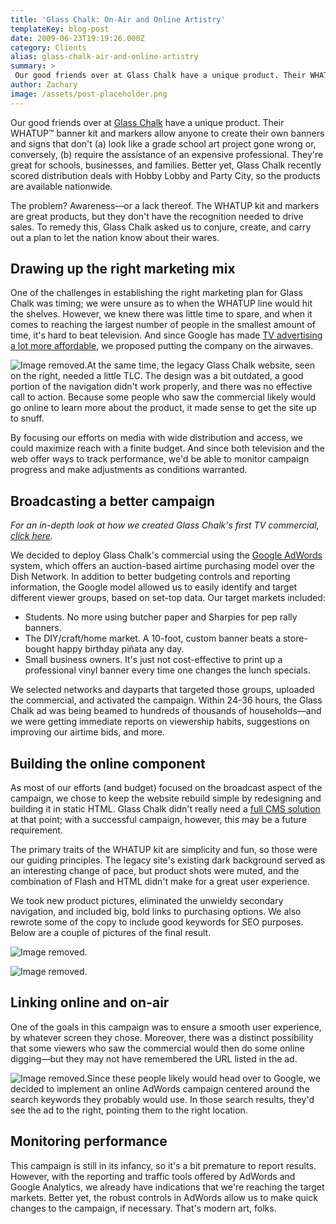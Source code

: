 ```yaml
---
title: 'Glass Chalk: On-Air and Online Artistry'
templateKey: blog-post
date: 2009-06-23T19:19:26.000Z
category: Clients
alias: glass-chalk-air-and-online-artistry
summary: > 
 Our good friends over at Glass Chalk have a unique product. Their WHATUP™ banner kit and markers allow anyone to create their own banners and signs that don't (a) look like a grade school art project gone wrong or, conversely, (b) require the assistance of an expensive professional. They're great for schools, businesses, and families.
author: Zachary
image: /assets/post-placeholder.png
---
```


Our good friends over at [Glass Chalk](http://www.glasschalk.com) have a unique product. Their WHATUP™ banner kit and markers allow anyone to create their own banners and signs that don't (a) look like a grade school art project gone wrong or, conversely, (b) require the assistance of an expensive professional. They're great for schools, businesses, and families. Better yet, Glass Chalk recently scored distribution deals with Hobby Lobby and Party City, so the products are available nationwide.

The problem? Awareness—or a lack thereof. The WHATUP kit and markers are great products, but they don't have the recognition needed to drive sales. To remedy this, Glass Chalk asked us to conjure, create, and carry out a plan to let the nation know about their wares.

Drawing up the right marketing mix
----------------------------------

One of the challenges in establishing the right marketing plan for Glass Chalk was timing; we were unsure as to when the WHATUP line would hit the shelves. However, we knew there was little time to spare, and when it comes to reaching the largest number of people in the smallest amount of time, it's hard to beat television. And since Google has made [TV advertising a lot more affordable](/2009/01/05/you-can-teach-old-television-new-tricks), we proposed putting the company on the airwaves.

![Image removed.](/core/misc/icons/e32700/error.svg "This image has been removed. For security reasons, only images from the local domain are allowed.")At the same time, the legacy Glass Chalk website, seen on the right, needed a little TLC. The design was a bit outdated, a good portion of the navigation didn't work properly, and there was no effective call to action. Because some people who saw the commercial likely would go online to learn more about the product, it made sense to get the site up to snuff.

By focusing our efforts on media with wide distribution and access, we could maximize reach with a finite budget. And since both television and the web offer ways to track performance, we'd be able to monitor campaign progress and make adjustments as conditions warranted.

Broadcasting a better campaign
------------------------------

_For an in-depth look at how we created Glass Chalk's first TV commercial, [click here](/2009/06/19/television-commercial-without-video)._

We decided to deploy Glass Chalk's commercial using the [Google AdWords](http://adwords.google.com) system, which offers an auction-based airtime purchasing model over the Dish Network. In addition to better budgeting controls and reporting information, the Google model allowed us to easily identify and target different viewer groups, based on set-top data. Our target markets included:

*   Students. No more using butcher paper and Sharpies for pep rally banners.
*   The DIY/craft/home market. A 10-foot, custom banner beats a store-bought happy birthday piñata any day.
*   Small business owners. It's just not cost-effective to print up a professional vinyl banner every time one changes the lunch specials.

We selected networks and dayparts that targeted those groups, uploaded the commercial, and activated the campaign. Within 24-36 hours, the Glass Chalk ad was being beamed to hundreds of thousands of households—and we were getting immediate reports on viewership habits, suggestions on improving our airtime bids, and more.

Building the online component
-----------------------------

As most of our efforts (and budget) focused on the broadcast aspect of the campaign, we chose to keep the website rebuild simple by redesigning and building it in static HTML. Glass Chalk didn't really need a [full CMS solution](/2009/01/22/drupal-selling-points) at that point; with a successful campaign, however, this may be a future requirement.

The primary traits of the WHATUP kit are simplicity and fun, so those were our guiding principles. The legacy site's existing dark background served as an interesting change of pace, but product shots were muted, and the combination of Flash and HTML didn't make for a great user experience.

We took new product pictures, eliminated the unwieldy secondary navigation, and included big, bold links to purchasing options. We also rewrote some of the copy to include good keywords for SEO purposes. Below are a couple of pictures of the final result.

![Image removed.](/core/misc/icons/e32700/error.svg "This image has been removed. For security reasons, only images from the local domain are allowed.")

![Image removed.](/core/misc/icons/e32700/error.svg "This image has been removed. For security reasons, only images from the local domain are allowed.")

Linking online and on-air
-------------------------

One of the goals in this campaign was to ensure a smooth user experience, by whatever screen they chose. Moreover, there was a distinct possibility that some viewers who saw the commercial would then do some online digging—but they may not have remembered the URL listed in the ad.

![Image removed.](/core/misc/icons/e32700/error.svg "This image has been removed. For security reasons, only images from the local domain are allowed.")Since these people likely would head over to Google, we decided to implement an online AdWords campaign centered around the search keywords they probably would use. In those search results, they'd see the ad to the right, pointing them to the right location.

Monitoring performance
----------------------

This campaign is still in its infancy, so it's a bit premature to report results. However, with the reporting and traffic tools offered by AdWords and Google Analytics, we already have indications that we're reaching the target markets. Better yet, the robust controls in AdWords allow us to make quick changes to the campaign, if necessary. That's modern art, folks.